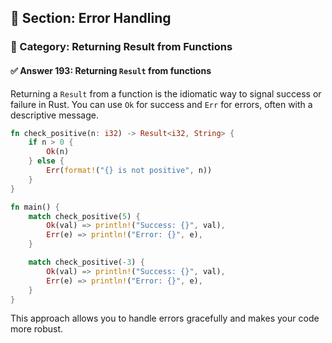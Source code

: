 ## 📘 Section: Error Handling  
### 🔹 Category: Returning Result from Functions  
#### ✅ Answer 193: Returning `Result` from functions

Returning a `Result` from a function is the idiomatic way to signal success or failure in Rust. You can use `Ok` for success and `Err` for errors, often with a descriptive message.

```rust
fn check_positive(n: i32) -> Result<i32, String> {
    if n > 0 {
        Ok(n)
    } else {
        Err(format!("{} is not positive", n))
    }
}

fn main() {
    match check_positive(5) {
        Ok(val) => println!("Success: {}", val),
        Err(e) => println!("Error: {}", e),
    }

    match check_positive(-3) {
        Ok(val) => println!("Success: {}", val),
        Err(e) => println!("Error: {}", e),
    }
}
```

This approach allows you to handle errors gracefully and makes your code more robust.
